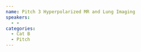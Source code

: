 ```yaml
---
name: Pitch 3 Hyperpolarized MR and Lung Imaging
speakers:
  - -
categories:
  - Cat B
  - Pitch
---
```


